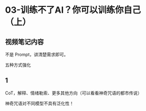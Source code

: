 # 03-训练不了AI？你可以训练你自己（上）

## 视频笔记内容

不是 Prompt，讲清楚需求即可。

五种方式强化

## 1
CoT，解释、情绪勒索、更多其他方向（可以看看神奇咒语的都市传说）

神奇咒语对不同模型不具有泛化性！
